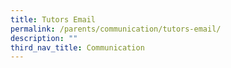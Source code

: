 ```yaml
---
title: Tutors Email
permalink: /parents/communication/tutors-email/
description: ""
third_nav_title: Communication
---
```

